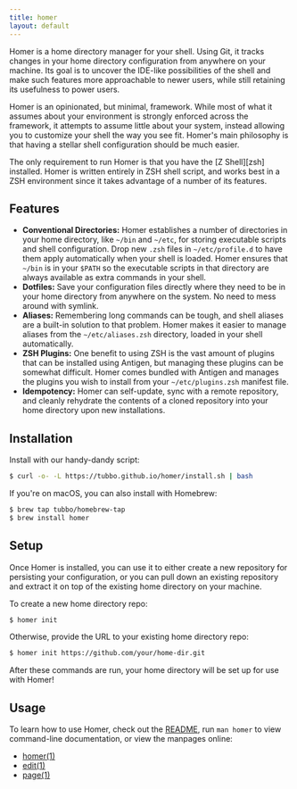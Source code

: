 ```yaml
---
title: homer
layout: default
---
```


Homer is a home directory manager for your shell. Using Git, it
tracks changes in your home directory configuration from anywhere on
your machine. Its goal is to uncover the IDE-like possibilities of the
shell and make such features more approachable to newer users, while
still retaining its usefulness to power users.

Homer is an opinionated, but minimal, framework. While most of what
it assumes about your environment is strongly enforced across the
framework, it attempts to assume little about your system, instead
allowing you to customize your shell the way you see fit. Homer's main
philosophy is that having a stellar shell configuration should be
much easier.

The only requirement to run Homer is that you have the [Z Shell][zsh]
installed. Homer is written entirely in ZSH shell script, and works best
in a ZSH environment since it takes advantage of a number of its
features.

## Features

- **Conventional Directories:** Homer establishes a number of
  directories in your home directory, like `~/bin` and `~/etc`, for
  storing executable scripts and shell configuration. Drop new `.zsh` files in
  `~/etc/profile.d` to have them apply automatically when your shell is
  loaded. Homer ensures that `~/bin` is in your `$PATH` so the
  executable scripts in that directory are always available as extra
  commands in your shell.
- **Dotfiles:** Save your configuration files directly where they need
  to be in your home directory from anywhere on the system. No need to
  mess around with symlink.
- **Aliases:** Remembering long commands can be tough, and shell aliases
  are a built-in solution to that problem. Homer makes it easier to
  manage aliases from the `~/etc/aliases.zsh` directory, loaded in your
  shell automatically.
- **ZSH Plugins:** One benefit to using ZSH is the vast amount of
  plugins that can be installed using Antigen, but managing these
  plugins can be somewhat difficult. Homer comes bundled with Antigen
  and manages the plugins you wish to install from your `~/etc/plugins.zsh`
  manifest file.
- **Idempotency:** Homer can self-update, sync with a remote repository,
  and cleanly rehydrate the contents of a cloned repository into your home
  directory upon new installations.

## Installation

Install with our handy-dandy script:

```bash
$ curl -o- -L https://tubbo.github.io/homer/install.sh | bash
```

If you're on macOS, you can also install with Homebrew:

```bash
$ brew tap tubbo/homebrew-tap
$ brew install homer
```

## Setup

Once Homer is installed, you can use it to either create a new
repository for persisting your configuration, or you can pull down an
existing repository and extract it on top of the existing home directory
on your machine.

To create a new home directory repo:

```bash
$ homer init
```

Otherwise, provide the URL to your existing home directory repo:

```bash
$ homer init https://github.com/your/home-dir.git
```

After these commands are run, your home directory will be set up for use
with Homer!

## Usage

To learn how to use Homer, check out the [README][], run `man homer`
to view command-line documentation, or view the manpages online:

- [homer(1)][]
- [edit(1)][]
- [page(1)][]

[README]: https://github.com/tubbo/homer#homer
[homer(1)]: manual/homer.1.html
[edit(1)]: manual/edit.1.html
[page(1)]: manual/page.1.html
